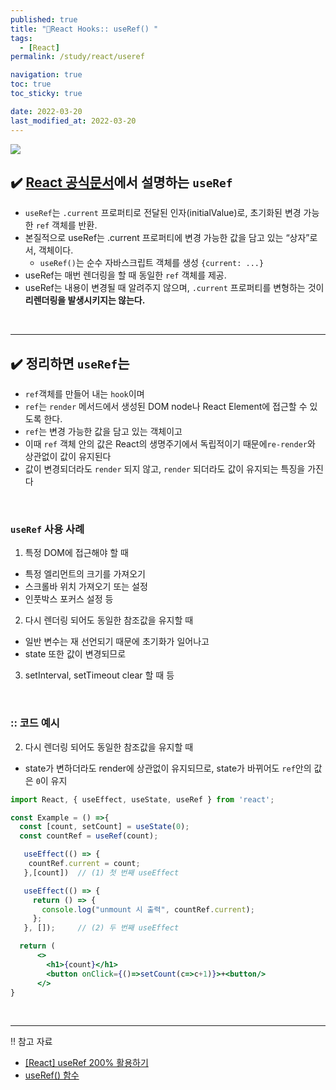 ```yaml
---
published: true
title: "🚀React Hooks:: useRef() "
tags:
  - [React]
permalink: /study/react/useref

navigation: true
toc: true
toc_sticky: true

date: 2022-03-20
last_modified_at: 2022-03-20
---
```


![](https://images.velog.io/images/april_5/post/8e5057df-796b-47be-88e5-212cd8bee94e/image.png)

## ✔️ [React 공식문서](https://ko.reactjs.org/docs/hooks-reference.html#useref)에서 설명하는 `useRef`

- `useRef`는 `.current` 프로퍼티로 전달된 인자(initialValue)로, 초기화된 변경 가능한 `ref` 객체를 반환.
- 본질적으로 useRef는 .current 프로퍼티에 변경 가능한 값을 담고 있는 “상자”로서, 객체이다.
  - `useRef()`는 순수 자바스크립트 객체를 생성 `{current: ...}`
- useRef는 매번 렌더링을 할 때 동일한 `ref` 객체를 제공.
- useRef는 내용이 변경될 때 알려주지 않으며, `.current` 프로퍼티를 변형하는 것이 **리렌더링을 발생시키지는 않는다.**

<br />

---

## ✔️ 정리하면 `useRef`는

- `ref`객체를 만들어 내는 `hook`이며
- `ref`는 `render` 메서드에서 생성된 DOM node나 React Element에 접근할 수 있도록 한다.
- `ref`는 변경 가능한 값을 담고 있는 객체이고
- 이때 `ref` 객체 안의 값은 React의 생명주기에서 독립적이기 때문에`re-render`와 상관없이 값이 유지된다
- 값이 변경되더라도 `render` 되지 않고, `render` 되더라도 값이 유지되는 특징을 가진다

<br />

### `useRef` 사용 사례

1. 특정 DOM에 접근해야 할 때

- 특정 엘리먼트의 크기를 가져오기
- 스크롤바 위치 가져오기 또는 설정
- 인풋박스 포커스 설정 등

2. 다시 렌더링 되어도 동일한 참조값을 유지할 때

- 일반 변수는 재 선언되기 때문에 초기화가 일어나고
- state 또한 값이 변경되므로

3. setInterval, setTimeout clear 할 때 등

<br />

### :: 코드 예시

2. 다시 렌더링 되어도 동일한 참조값을 유지할 때

- state가 변하더라도 render에 상관없이 유지되므로, state가 바뀌어도 `ref`안의 값은 `0`이 유지

```jsx
import React, { useEffect, useState, useRef } from 'react';

const Example = () =>{
  const [count, setCount] = useState(0);
  const countRef = useRef(count);

   useEffect(() => {
  	countRef.current = count;
   },[count])  // (1) 첫 번째 useEffect

   useEffect(() => {
     return () => {
       console.log("unmount 시 출력", countRef.current);
     };
   }, []);     // (2) 두 번째 useEffect

  return (
      <>
      	<h1>{count}</h1>
      	<button onClick={()=>setCount(c=>c+1)}>+<button/>
      </>
}
```

<br />

---

!! 참고 자료

- [[React] useRef 200% 활용하기](https://velog.io/@juno7803/React-useRef-200-%ED%99%9C%EC%9A%A9%ED%95%98%EA%B8%B0)
- [useRef() 함수](https://xiubindev.tistory.com/98)
